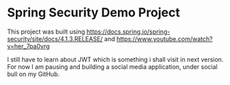 # Spring Security Demo Project

This project was built using https://docs.spring.io/spring-security/site/docs/4.1.3.RELEASE/ and https://www.youtube.com/watch?v=her_7pa0vrg

I still have to learn about JWT which is something i shall visit in next version. For now I am pausing and building a social media application, under social bull on my GitHub.



